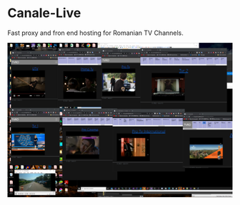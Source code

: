 # Canale-Live

Fast proxy and fron end hosting for Romanian TV Channels.

![screenshot](https://github.com/danmincu/Canale-Live/blob/aa510fdebac65cb0bffff8c756bf536861d97671/Canale-Live/screenshot.png)
